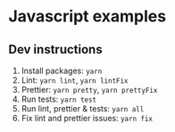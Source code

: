 # Javascript examples

## Dev instructions
1. Install packages: `yarn`
2. Lint: `yarn lint`, `yarn lintFix`
3. Prettier: `yarn pretty`, `yarn prettyFix`
4. Run tests: `yarn test`
5. Run lint, prettier & tests: `yarn all`
6. Fix lint and prettier issues: `yarn fix`
